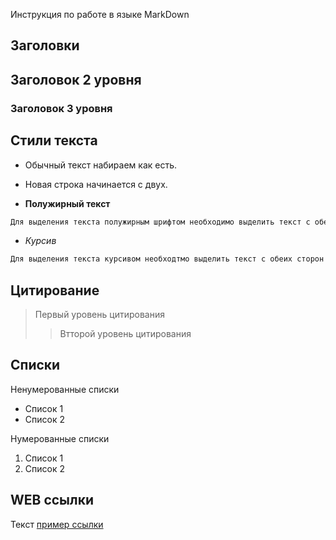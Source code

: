 Инструкция по работе в языке MarkDown
## Заголовки

## Заголовок 2 уровня
### Заголовок 3 уровня

## Стили текста

* Обычный текст набираем как есть.

* Новая строка начинается с двух.

* **Полужирный текст** 
```sh
Для выделения текста полужирным шрифтом необходимо выделить текст с обеих сторон двумя звездочками без пробелов **текст**.
```

* *Курсив*
```sh
Для выделения текста курсивом необходтмо выделить текст с обеих сторон одной звездочкой без пробелов *текст*.
```


## Цитирование

> Первый уровень цитирования
>> Втторой уровень цитирования

## Списки

Ненумерованные списки
* Список 1
* Список 2

Нумерованные списки
1. Список 1
2. Список 2

## WEB ссылки
Текст [пример ссылки]("http.example.com "Вспылвающая подсказка")
